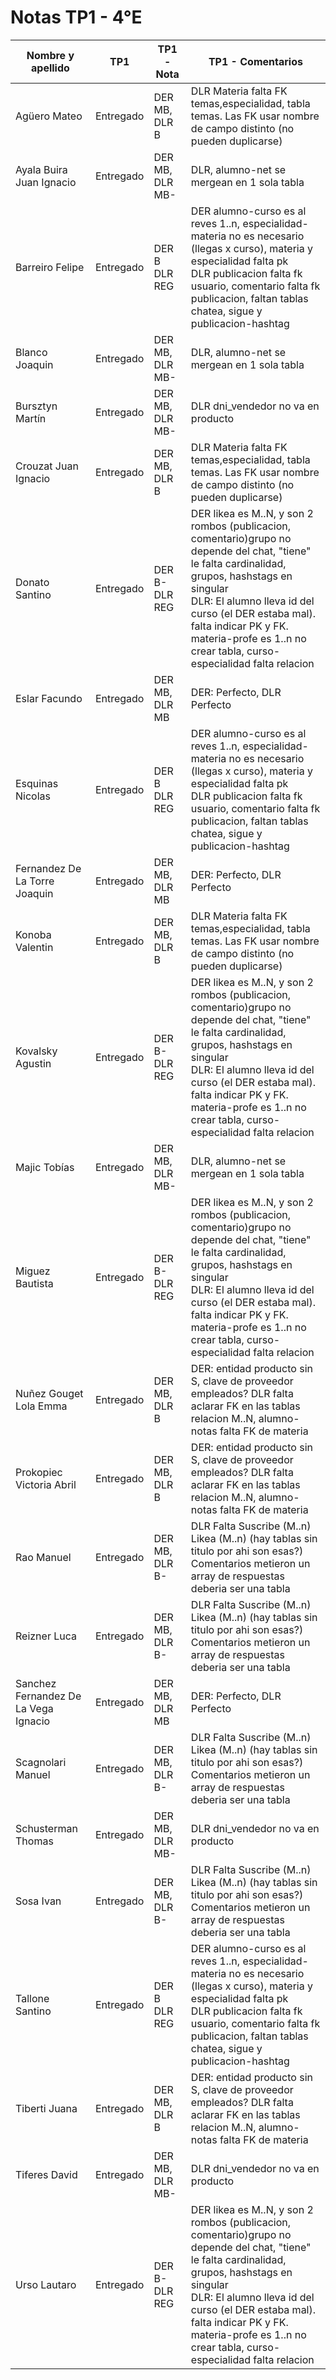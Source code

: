 # Notas TP1 - 4°E

| Nombre y apellido                    | TP1       | TP1 - Nota        | TP1 - Comentarios                                                                                                                                                                                                                                                                                           |
| ------------------------------------ | --------- | ----------------- | ----------------------------------------------------------------------------------------------------------------------------------------------------------------------------------------------------------------------------------------------------------------------------------------------------------- |
| Agüero Mateo                         | Entregado | DER MB, DLR B     | DLR Materia falta FK temas,especialidad, tabla temas. Las FK usar nombre de campo distinto (no pueden duplicarse)                                                                                                                                                                                           |
| Ayala Buira Juan Ignacio             | Entregado | DER MB, DLR MB-   | DLR, alumno-net se mergean en 1 sola tabla                                                                                                                                                                                                                                                                  |
| Barreiro Felipe                      | Entregado | DER B<br>DLR REG  | DER alumno-curso es al reves 1..n, especialidad-materia no es necesario (llegas x curso), materia y especialidad falta pk<br>DLR publicacion falta fk usuario, comentario falta fk publicacion, faltan tablas chatea, sigue y publicacion-hashtag                                                           |
| Blanco Joaquin                       | Entregado | DER MB, DLR MB-   | DLR, alumno-net se mergean en 1 sola tabla                                                                                                                                                                                                                                                                  |
| Bursztyn Martín                      | Entregado | DER MB, DLR MB-   | DLR dni_vendedor no va en producto                                                                                                                                                                                                                                                                          |
| Crouzat Juan Ignacio                 | Entregado | DER MB, DLR B     | DLR Materia falta FK temas,especialidad, tabla temas. Las FK usar nombre de campo distinto (no pueden duplicarse)                                                                                                                                                                                           |
| Donato Santino                       | Entregado | DER B-<br>DLR REG | DER likea es M..N, y son 2 rombos (publicacion, comentario)grupo no depende del chat, "tiene" le falta cardinalidad, grupos, hashstags en singular<br>DLR: El alumno lleva id del curso (el DER estaba mal). falta indicar PK y FK. materia-profe es 1..n no crear tabla, curso-especialidad falta relacion |
| Eslar Facundo                        | Entregado | DER MB, DLR MB    | DER: Perfecto, DLR Perfecto                                                                                                                                                                                                                                                                                 |
| Esquinas Nicolas                     | Entregado | DER B<br>DLR REG  | DER alumno-curso es al reves 1..n, especialidad-materia no es necesario (llegas x curso), materia y especialidad falta pk<br>DLR publicacion falta fk usuario, comentario falta fk publicacion, faltan tablas chatea, sigue y publicacion-hashtag                                                           |
| Fernandez De La Torre Joaquin        | Entregado | DER MB, DLR MB    | DER: Perfecto, DLR Perfecto                                                                                                                                                                                                                                                                                 |
| Konoba Valentin                      | Entregado | DER MB, DLR B     | DLR Materia falta FK temas,especialidad, tabla temas. Las FK usar nombre de campo distinto (no pueden duplicarse)                                                                                                                                                                                           |
| Kovalsky Agustin                     | Entregado | DER B-<br>DLR REG | DER likea es M..N, y son 2 rombos (publicacion, comentario)grupo no depende del chat, "tiene" le falta cardinalidad, grupos, hashstags en singular<br>DLR: El alumno lleva id del curso (el DER estaba mal). falta indicar PK y FK. materia-profe es 1..n no crear tabla, curso-especialidad falta relacion |
| Majic Tobías                         | Entregado | DER MB, DLR MB-   | DLR, alumno-net se mergean en 1 sola tabla                                                                                                                                                                                                                                                                  |
| Miguez Bautista                      | Entregado | DER B-<br>DLR REG | DER likea es M..N, y son 2 rombos (publicacion, comentario)grupo no depende del chat, "tiene" le falta cardinalidad, grupos, hashstags en singular<br>DLR: El alumno lleva id del curso (el DER estaba mal). falta indicar PK y FK. materia-profe es 1..n no crear tabla, curso-especialidad falta relacion |
| Nuñez Gouget Lola Emma               | Entregado | DER MB, DLR B     | DER: entidad producto sin S, clave de proveedor empleados? DLR falta aclarar FK en las tablas relacion M..N, alumno-notas falta FK de materia                                                                                                                                                               |
| Prokopiec Victoria Abril             | Entregado | DER MB, DLR B     | DER: entidad producto sin S, clave de proveedor empleados? DLR falta aclarar FK en las tablas relacion M..N, alumno-notas falta FK de materia                                                                                                                                                               |
| Rao Manuel                           | Entregado | DER MB, DLR B-    | DLR Falta Suscribe (M..n) Likea (M..n) (hay tablas sin titulo por ahi son esas?) Comentarios metieron un array de respuestas deberia ser una tabla                                                                                                                                                          |
| Reizner Luca                         | Entregado | DER MB, DLR B-    | DLR Falta Suscribe (M..n) Likea (M..n) (hay tablas sin titulo por ahi son esas?) Comentarios metieron un array de respuestas deberia ser una tabla                                                                                                                                                          |
| Sanchez Fernandez De La Vega Ignacio | Entregado | DER MB, DLR MB    | DER: Perfecto, DLR Perfecto                                                                                                                                                                                                                                                                                 |
| Scagnolari Manuel                    | Entregado | DER MB, DLR B-    | DLR Falta Suscribe (M..n) Likea (M..n) (hay tablas sin titulo por ahi son esas?) Comentarios metieron un array de respuestas deberia ser una tabla                                                                                                                                                          |
| Schusterman Thomas                   | Entregado | DER MB, DLR MB-   | DLR dni_vendedor no va en producto                                                                                                                                                                                                                                                                          |
| Sosa Ivan                            | Entregado | DER MB, DLR B-    | DLR Falta Suscribe (M..n) Likea (M..n) (hay tablas sin titulo por ahi son esas?) Comentarios metieron un array de respuestas deberia ser una tabla                                                                                                                                                          |
| Tallone Santino                      | Entregado | DER B<br>DLR REG  | DER alumno-curso es al reves 1..n, especialidad-materia no es necesario (llegas x curso), materia y especialidad falta pk<br>DLR publicacion falta fk usuario, comentario falta fk publicacion, faltan tablas chatea, sigue y publicacion-hashtag                                                           |
| Tiberti Juana                        | Entregado | DER MB, DLR B     | DER: entidad producto sin S, clave de proveedor empleados? DLR falta aclarar FK en las tablas relacion M..N, alumno-notas falta FK de materia                                                                                                                                                               |
| Tiferes David                        | Entregado | DER MB, DLR MB-   | DLR dni_vendedor no va en producto                                                                                                                                                                                                                                                                          |
| Urso Lautaro                         | Entregado | DER B-<br>DLR REG | DER likea es M..N, y son 2 rombos (publicacion, comentario)grupo no depende del chat, "tiene" le falta cardinalidad, grupos, hashstags en singular<br>DLR: El alumno lleva id del curso (el DER estaba mal). falta indicar PK y FK. materia-profe es 1..n no crear tabla, curso-especialidad falta relacion |
